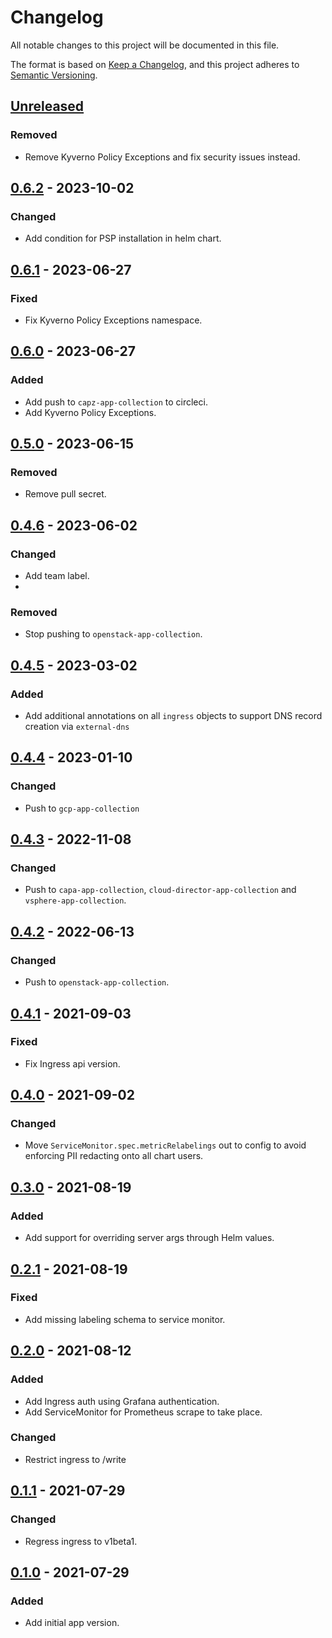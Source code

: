 # Changelog

All notable changes to this project will be documented in this file.

The format is based on [Keep a Changelog](https://keepachangelog.com/en/1.0.0/),
and this project adheres to [Semantic Versioning](https://semver.org/spec/v2.0.0.html).

## [Unreleased]

### Removed

- Remove Kyverno Policy Exceptions and fix security issues instead.

## [0.6.2] - 2023-10-02

### Changed

- Add condition for PSP installation in helm chart.

## [0.6.1] - 2023-06-27

### Fixed

- Fix Kyverno Policy Exceptions namespace.

## [0.6.0] - 2023-06-27

### Added

- Add push to `capz-app-collection` to circleci.
- Add Kyverno Policy Exceptions.

## [0.5.0] - 2023-06-15

### Removed

- Remove pull secret.

## [0.4.6] - 2023-06-02

### Changed

- Add team label.
- 
### Removed

- Stop pushing to `openstack-app-collection`.

## [0.4.5] - 2023-03-02

### Added

- Add additional annotations on all `ingress` objects to support DNS record creation via `external-dns`

## [0.4.4] - 2023-01-10

### Changed

- Push to `gcp-app-collection`

## [0.4.3] - 2022-11-08

### Changed

- Push to `capa-app-collection`, `cloud-director-app-collection` and `vsphere-app-collection`.

## [0.4.2] - 2022-06-13

### Changed

- Push to `openstack-app-collection`.

## [0.4.1] - 2021-09-03

### Fixed

- Fix Ingress api version.

## [0.4.0] - 2021-09-02

### Changed

- Move `ServiceMonitor.spec.metricRelabelings` out to config to avoid enforcing
  PII redacting onto all chart users.

## [0.3.0] - 2021-08-19

### Added

- Add support for overriding server args through Helm values.

## [0.2.1] - 2021-08-19

### Fixed

- Add missing labeling schema to service monitor.

## [0.2.0] - 2021-08-12

### Added

- Add Ingress auth using Grafana authentication.
- Add ServiceMonitor for Prometheus scrape to take place.

### Changed

- Restrict ingress to /write

## [0.1.1] - 2021-07-29

### Changed

- Regress ingress to v1beta1.

## [0.1.0] - 2021-07-29

### Added

- Add initial app version.

[Unreleased]: https://github.com/giantswarm/macropower-analytics-panel-server-app/compare/v0.6.2...HEAD
[0.6.2]: https://github.com/giantswarm/macropower-analytics-panel-server-app/compare/v0.6.1...v0.6.2
[0.6.1]: https://github.com/giantswarm/macropower-analytics-panel-server-app/compare/v0.6.0...v0.6.1
[0.6.0]: https://github.com/giantswarm/macropower-analytics-panel-server-app/compare/v0.5.0...v0.6.0
[0.5.0]: https://github.com/giantswarm/macropower-analytics-panel-server-app/compare/v0.4.6...v0.5.0
[0.4.6]: https://github.com/giantswarm/macropower-analytics-panel-server-app/compare/v0.4.5...v0.4.6
[0.4.5]: https://github.com/giantswarm/macropower-analytics-panel-server-app/compare/v0.4.4...v0.4.5
[0.4.4]: https://github.com/giantswarm/macropower-analytics-panel-server-app/compare/v0.4.3...v0.4.4
[0.4.3]: https://github.com/giantswarm/macropower-analytics-panel-server-app/compare/v0.4.2...v0.4.3
[0.4.2]: https://github.com/giantswarm/macropower-analytics-panel-server-app/compare/v0.4.1...v0.4.2
[0.4.1]: https://github.com/giantswarm/macropower-analytics-panel-server-app/compare/v0.4.0...v0.4.1
[0.4.0]: https://github.com/giantswarm/macropower-analytics-panel-server-app/compare/v0.3.0...v0.4.0
[0.3.0]: https://github.com/giantswarm/macropower-analytics-panel-server-app/compare/v0.2.1...v0.3.0
[0.2.1]: https://github.com/giantswarm/macropower-analytics-panel-server-app/compare/v0.2.0...v0.2.1
[0.2.0]: https://github.com/giantswarm/macropower-analytics-panel-server-app/compare/v0.1.1...v0.2.0
[0.1.1]: https://github.com/giantswarm/macropower-analytics-panel-server-app/compare/v0.1.0...v0.1.1
[0.1.0]: https://github.com/giantswarm/macropower-analytics-panel-server-app/releases/tag/v0.1.0
